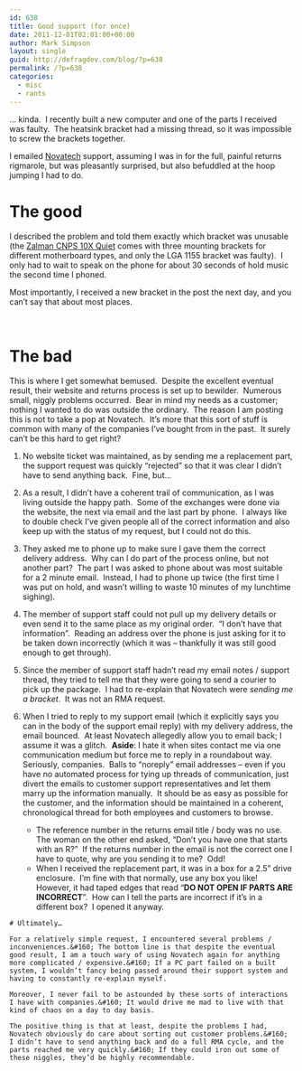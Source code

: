 ```yaml
---
id: 638
title: Good support (for once)
date: 2011-12-01T02:01:00+00:00
author: Mark Simpson
layout: single
guid: http://defragdev.com/blog/?p=638
permalink: /?p=638
categories:
  - misc
  - rants
---
```

… kinda.&#160; I recently built a new computer and one of the parts I received was faulty.&#160; The heatsink bracket had a missing thread, so it was impossible to screw the brackets together.

I emailed [Novatech](http://www.novatech.co.uk/) support, assuming I was in for the full, painful returns rigmarole, but was pleasantly surprised, but also befuddled at the hoop jumping I had to do.&#160; 

# The good

I described the problem and told them exactly which bracket was unusable (the [Zalman CNPS 10X Quiet](http://www.guru3d.com/article/zalman-cnps-10x-quiet-and-extreme-review/) comes with three mounting brackets for different motherboard types, and only the LGA 1155 bracket was faulty).&#160; I only had to wait to speak on the phone for about 30 seconds of hold music the second time I phoned.&#160; 

Most importantly, I received a new bracket in the post the next day, and you can’t say that about most places.

<!--more-->

&#160;

# The bad

This is where I get somewhat bemused.&#160; Despite the excellent eventual result, their website and returns process is set up to bewilder.&#160; Numerous small, niggly problems occurred.&#160; Bear in mind my needs as a customer; nothing I wanted to do was outside the ordinary.&#160; The reason I am posting this is not to take a pop at Novatech.&#160; It’s more that this sort of stuff is common with many of the companies I’ve bought from in the past.&#160; It surely can’t be this hard to get right?

  1. No website ticket was maintained, as by sending me a replacement part, the support request was quickly “rejected” so that it was clear I didn’t have to send anything back.&#160; Fine, but… 
  2. As a result, I didn’t have a coherent trail of communication, as I was living outside the happy path.&#160; Some of the exchanges were done via the website, the next via email and the last part by phone.&#160; I always like to double check I’ve given people all of the correct information and also keep up with the status of my request, but I could not do this. 
  3. They asked me to phone up to make sure I gave them the correct delivery address.&#160; Why can I do part of the process online, but not another part?&#160; The part I was asked to phone about was most suitable for a 2 minute email.&#160; Instead, I had to phone up twice (the first time I was put on hold, and wasn’t willing to waste 10 minutes of my lunchtime sighing).&#160; 
  4. The member of support staff could not pull up my delivery details or even send it to the same place as my original order.&#160; “I don’t have that information”.&#160; Reading an address over the phone is just asking for it to be taken down incorrectly (which it was – thankfully it was still good enough to get through). 
  5. Since the member of support staff hadn’t read my email notes / support thread, they tried to tell me that they were going to send a courier to pick up the package.&#160; I had to re-explain that Novatech were _sending me a bracket_.&#160; It was not an RMA request. 
  6. When I tried to reply to my support email (which it explicitly says you can in the body of the support email reply) with my delivery address, the email bounced.&#160; At least Novatech allegedly allow you to email back; I assume it was a glitch.&#160; 
    **Aside**: I hate it when sites contact me via one communication medium but force me to reply in a roundabout way.&#160; Seriously, companies.&#160; Balls to “noreply” email addresses – even if you have no automated process for tying up threads of communication, just divert the emails to customer support representatives and let them marry up the information manually.&#160; It should be as easy as possible for the customer, and the information should be maintained in a coherent, chronological thread for both employees and customers to browse. </li> 
    
      * The reference number in the returns email title / body was no use.&#160; The woman on the other end asked, “Don’t you have one that starts with an R?”&#160; If the returns number in the email is not the correct one I have to quote, why are you sending it to me?&#160; Odd! 
      * When I received the replacement part, it was in a box for a 2.5” drive enclosure.&#160; I’m fine with that normally, use any box you like!&#160; However, it had taped edges that read “**DO NOT OPEN IF PARTS ARE INCORRECT**”.&#160; How can I tell the parts are incorrect if it’s in a different box?&#160; I opened it anyway.</ol> 
    
    # Ultimately…
    
    For a relatively simple request, I encountered several problems / inconveniences.&#160; The bottom line is that despite the eventual good result, I am a touch wary of using Novatech again for anything more complicated / expensive.&#160; If a PC part failed on a built system, I wouldn’t fancy being passed around their support system and having to constantly re-explain myself.
    
    Moreover, I never fail to be astounded by these sorts of interactions I have with companies.&#160; It would drive me mad to live with that kind of chaos on a day to day basis.
    
    The positive thing is that at least, despite the problems I had, Novatech obviously do care about sorting out customer problems.&#160; I didn’t have to send anything back and do a full RMA cycle, and the parts reached me very quickly.&#160; If they could iron out some of these niggles, they’d be highly recommendable.